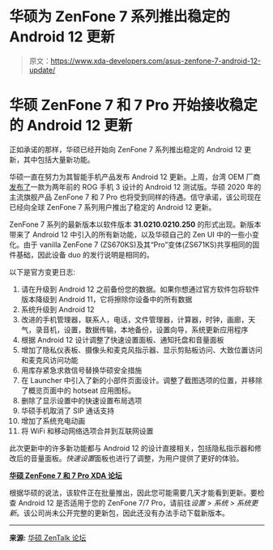# 华硕为 ZenFone 7 系列推出稳定的 Android 12 更新

> 原文：<https://www.xda-developers.com/asus-zenfone-7-android-12-update/>

# 华硕 ZenFone 7 和 7 Pro 开始接收稳定的 Android 12 更新

正如承诺的那样，华硕已经开始向 ZenFone 7 系列推出稳定的 Android 12 更新，其中包括大量新功能。

华硕一直在努力为其智能手机产品发布 Android 12 更新。上周，台湾 OEM 厂商[发布了](https://www.xda-developers.com/asus-rog-phone-3-android-12-beta-1/)一款为两年前的 ROG 手机 3 设计的 Android 12 测试版。华硕 2020 年的主流旗舰产品 ZenFone 7 和 7 Pro 也将受到同样的待遇。信守承诺，该公司现在已经向全球 ZenFone 7 系列用户推出了稳定的 Android 12 更新。

ZenFone 7 系列的最新版本以软件版本 **31.0210.0210.250** 的形式出现。新版本带来了 Android 12 中引入的所有新功能，以及华硕自己的 Zen UI 中的一些小变化。由于 vanilla ZenFone 7 (ZS670KS)及其“Pro”变体(ZS671KS)共享相同的固件基础，因此设备 duo 的发行说明是相同的。

以下是官方变更日志:

1.  请在升级到 Android 12 之前备份您的数据。如果你想通过官方软件包将软件版本降级到 Android 11，它将擦除你设备中的所有数据
2.  系统升级到 Android 12
3.  改进的手机管理器，联系人，电话，文件管理器，计算器，时钟，画廊，天气，录音机，设置，数据传输，本地备份，设置向导，系统更新应用程序
4.  根据 Android 12 设计调整了快速设置面板、通知托盘和音量面板
5.  增加了隐私仪表板、摄像头和麦克风指示器、显示剪贴板访问、大致位置访问和麦克风访问功能
6.  用库存紧急求救信号替换华硕安全措施
7.  在 Launcher 中引入了新的小部件页面设计。调整了截图选项的位置，并移除了概览页面中的 hotseat 应用图标。
8.  删除了显示设置中的快速设置布局选项
9.  华硕手机取消了 SIP 通话支持
10.  增加了系统充电动画
11.  将 WiFi 和移动网络选项合并到互联网设置

此次更新中的许多新功能都与 Android 12 的设计直接相关，包括隐私指示器和修改后的音量面板。*快速设置*面板也进行了调整，为用户提供了更好的体验。

**[华硕 ZenFone 7 和 7 Pro XDA 论坛](https://forum.xda-developers.com/c/asus-zenfone-7-7-pro.11393/)**

根据华硕的说法，该软件正在批量推出，因此您可能需要几天才能看到更新。要检查 Android 12 是否适用于您的 ZenFone 7/7 Pro，请前往*设置* > *系统* > *系统更新*。该公司尚未公开完整的更新包，因此还没有办法手动下载新版本。

* * *

**来源:** [华硕 ZenTalk 论坛](https://zentalk.asus.com/en/discussion/60617/220516)